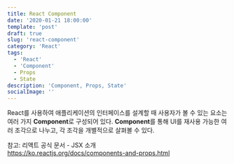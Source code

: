 ```yaml
---
title: React Component
date: '2020-01-21 18:00:00'
template: 'post'
draft: true
slug: 'react-component'
category: 'React'
tags:
  - 'React'
  - 'Component'
  - Props
  - State
description: 'Component, Props, State'
socialImage: ''
---
```


React를 사용하여 애플리케이션의 인터페이스를 설계할 때 사용자가 볼 수 있는 요소는 여러 가지 **Component**로 구성되어 있다.
**Component**를 통해 UI를 재사용 가능한 여러 조각으로 나누고, 각 조각을 개별적으로 살펴볼 수 있다.

참고: 리액트 공식 문서 - JSX 소개  
<https://ko.reactjs.org/docs/components-and-props.html>
